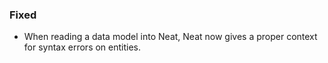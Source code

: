 
### Fixed

- When reading a data model into Neat, Neat now gives a proper context
for syntax errors on entities.